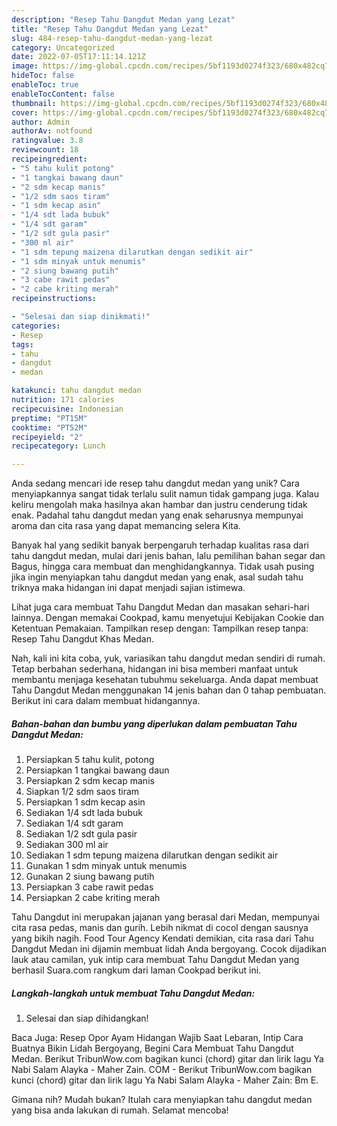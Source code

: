 ```yaml
---
description: "Resep Tahu Dangdut Medan yang Lezat"
title: "Resep Tahu Dangdut Medan yang Lezat"
slug: 484-resep-tahu-dangdut-medan-yang-lezat
category: Uncategorized
date: 2022-07-05T17:11:14.121Z
image: https://img-global.cpcdn.com/recipes/5bf1193d0274f323/680x482cq70/tahu-dangdut-medan-foto-resep-utama.jpg
hideToc: false
enableToc: true
enableTocContent: false
thumbnail: https://img-global.cpcdn.com/recipes/5bf1193d0274f323/680x482cq70/tahu-dangdut-medan-foto-resep-utama.jpg
cover: https://img-global.cpcdn.com/recipes/5bf1193d0274f323/680x482cq70/tahu-dangdut-medan-foto-resep-utama.jpg
author: Admin
authorAv: notfound
ratingvalue: 3.8
reviewcount: 18
recipeingredient:
- "5 tahu kulit potong"
- "1 tangkai bawang daun"
- "2 sdm kecap manis"
- "1/2 sdm saos tiram"
- "1 sdm kecap asin"
- "1/4 sdt lada bubuk"
- "1/4 sdt garam"
- "1/2 sdt gula pasir"
- "300 ml air"
- "1 sdm tepung maizena dilarutkan dengan sedikit air"
- "1 sdm minyak untuk menumis"
- "2 siung bawang putih"
- "3 cabe rawit pedas"
- "2 cabe kriting merah"
recipeinstructions:

- "Selesai dan siap dinikmati!"
categories:
- Resep
tags:
- tahu
- dangdut
- medan

katakunci: tahu dangdut medan 
nutrition: 171 calories
recipecuisine: Indonesian
preptime: "PT15M"
cooktime: "PT52M"
recipeyield: "2"
recipecategory: Lunch

---
```





Anda sedang mencari ide resep tahu dangdut medan yang unik? Cara menyiapkannya sangat tidak terlalu sulit namun tidak gampang juga. Kalau keliru mengolah maka hasilnya akan hambar dan justru cenderung tidak enak. Padahal tahu dangdut medan yang enak seharusnya mempunyai aroma dan cita rasa yang dapat memancing selera Kita.





Banyak hal yang sedikit banyak berpengaruh terhadap kualitas rasa dari tahu dangdut medan, mulai dari jenis bahan, lalu pemilihan bahan segar dan Bagus, hingga cara membuat dan menghidangkannya. Tidak usah pusing jika ingin menyiapkan tahu dangdut medan yang enak,      asal sudah tahu triknya maka hidangan ini dapat menjadi sajian istimewa.














Lihat juga cara membuat Tahu Dangdut Medan dan masakan sehari-hari lainnya. Dengan memakai Cookpad, kamu menyetujui Kebijakan Cookie dan Ketentuan Pemakaian. Tampilkan resep dengan: Tampilkan resep tanpa: Resep Tahu Dangdut Khas Medan.






Nah, kali ini kita coba, yuk, variasikan tahu dangdut medan sendiri di rumah. Tetap berbahan sederhana, hidangan ini bisa memberi manfaat untuk membantu menjaga kesehatan tubuhmu sekeluarga. Anda dapat membuat Tahu Dangdut Medan menggunakan 14 jenis bahan dan 0 tahap pembuatan. Berikut ini cara dalam membuat hidangannya.

<!--inarticleads1-->

##### Bahan-bahan dan bumbu yang diperlukan dalam pembuatan Tahu Dangdut Medan:

1. Persiapkan 5 tahu kulit, potong
1. Persiapkan 1 tangkai bawang daun
1. Persiapkan 2 sdm kecap manis
1. Siapkan 1/2 sdm saos tiram
1. Persiapkan 1 sdm kecap asin
1. Sediakan 1/4 sdt lada bubuk
1. Sediakan 1/4 sdt garam
1. Sediakan 1/2 sdt gula pasir
1. Sediakan 300 ml air
1. Sediakan 1 sdm tepung maizena dilarutkan dengan sedikit air
1. Gunakan 1 sdm minyak untuk menumis
1. Gunakan 2 siung bawang putih
1. Persiapkan 3 cabe rawit pedas
1. Persiapkan 2 cabe kriting merah


Tahu Dangdut ini merupakan jajanan yang berasal dari Medan, mempunyai cita rasa pedas, manis dan gurih. Lebih nikmat di cocol dengan sausnya yang bikih nagih. Food Tour Agency Kendati demikian, cita rasa dari Tahu Dangdut Medan ini dijamin membuat lidah Anda bergoyang. Cocok dijadikan lauk atau camilan, yuk intip cara membuat Tahu Dangdut Medan yang berhasil Suara.com rangkum dari laman Cookpad berikut ini. 

<!--inarticleads2-->

##### Langkah-langkah untuk membuat Tahu Dangdut Medan:


1. Selesai dan siap dihidangkan!

Baca Juga: Resep Opor Ayam Hidangan Wajib Saat Lebaran, Intip Cara Buatnya Bikin Lidah Bergoyang, Begini Cara Membuat Tahu Dangdut Medan. Berikut TribunWow.com bagikan kunci (chord) gitar dan lirik lagu Ya Nabi Salam Alayka - Maher Zain. COM - Berikut TribunWow.com bagikan kunci (chord) gitar dan lirik lagu Ya Nabi Salam Alayka - Maher Zain: Bm E. 

Gimana nih? Mudah bukan? Itulah cara menyiapkan tahu dangdut medan yang bisa anda lakukan di rumah. Selamat mencoba!

